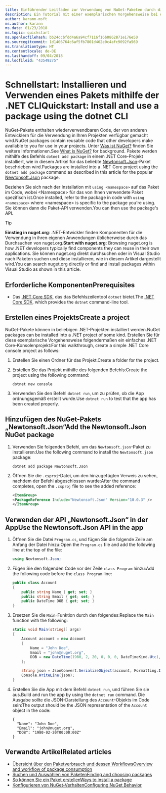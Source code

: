 ```yaml
---
title: Einführender Leitfaden zur Verwendung von NuGet-Paketen durch die .NET CLI
description: Ein Tutorial mit einer exemplarischen Vorgehensweise bei der Installation und Verwendung eines NuGet-Pakets in einem .NET Core-Projekt.
author: karann-msft
ms.author: karann
ms.date: 01/23/2018
ms.topic: quickstart
ms.openlocfilehash: bb24ccbfdd4a6a94cf7116f16b0862871e176e50
ms.sourcegitcommit: 1d1406764c6af5fb7801d462e0c4afc9092fa569
ms.translationtype: HT
ms.contentlocale: de-DE
ms.lasthandoff: 09/04/2018
ms.locfileid: "43549275"
---
```

# <a name="quickstart-install-and-use-a-package-using-the-dotnet-cli"></a><span data-ttu-id="e8599-103">Schnellstart: Installieren und Verwenden eines Pakets mithilfe der .NET CLI</span><span class="sxs-lookup"><span data-stu-id="e8599-103">Quickstart: Install and use a package using the dotnet CLI</span></span>

<span data-ttu-id="e8599-104">NuGet-Pakete enthalten wiederverwendbaren Code, der von anderen Entwicklern für die Verwendung in Ihren Projekten verfügbar gemacht wird.</span><span class="sxs-lookup"><span data-stu-id="e8599-104">NuGet packages contain reusable code that other developers make available to you for use in your projects.</span></span> <span data-ttu-id="e8599-105">Unter [Was ist NuGet?](../What-is-NuGet.md) finden Sie weitere Informationen.</span><span class="sxs-lookup"><span data-stu-id="e8599-105">See [What is NuGet?](../What-is-NuGet.md) for background.</span></span> <span data-ttu-id="e8599-106">Pakete werden mithilfe des Befehls `dotnet add package` in einem .NET Core-Projekt installiert, wie in diesem Artikel für das beliebte [Newtonsoft.Json](https://www.nuget.org/packages/Newtonsoft.Json/)-Paket beschrieben wird.</span><span class="sxs-lookup"><span data-stu-id="e8599-106">Packages are installed into a .NET Core project using the `dotnet add package` command as described in this article for the popular [Newtonsoft.Json](https://www.nuget.org/packages/Newtonsoft.Json/) package.</span></span>

<span data-ttu-id="e8599-107">Beziehen Sie sich nach der Installation mit `using <namespace>` auf das Paket im Code, wobei \<Namespace\> für das von Ihnen verwendete Paket spezifisch ist.</span><span class="sxs-lookup"><span data-stu-id="e8599-107">Once installed, refer to the package in code with `using <namespace>` where \<namespace\> is specific to the package you're using.</span></span> <span data-ttu-id="e8599-108">Sie können dann die Paket-API verwenden.</span><span class="sxs-lookup"><span data-stu-id="e8599-108">You can then use the package's API.</span></span>

> [!Tip]
> <span data-ttu-id="e8599-109">**Einstieg in nuget.org**: .NET-Entwickler finden Komponenten für die Verwendung in ihren eigenen Anwendungen üblicherweise durch das Durchsuchen von nuget.org.</span><span class="sxs-lookup"><span data-stu-id="e8599-109">**Start with nuget.org**: Browsing nuget.org is how .NET developers typically find components they can reuse in their own applications.</span></span> <span data-ttu-id="e8599-110">Sie können nuget.org direkt durchsuchen oder in Visual Studio nach Paketen suchen und diese installieren, wie in diesem Artikel dargestellt wird.</span><span class="sxs-lookup"><span data-stu-id="e8599-110">You can search nuget.org directly or find and install packages within Visual Studio as shown in this article.</span></span>

## <a name="prerequisites"></a><span data-ttu-id="e8599-111">Erforderliche Komponenten</span><span class="sxs-lookup"><span data-stu-id="e8599-111">Prerequisites</span></span>

- <span data-ttu-id="e8599-112">Das [.NET Core SDK](https://www.microsoft.com/net/download/), das das Befehlszeilentool `dotnet` bietet.</span><span class="sxs-lookup"><span data-stu-id="e8599-112">The [.NET Core SDK](https://www.microsoft.com/net/download/), which provides the `dotnet` command-line tool.</span></span>

## <a name="create-a-project"></a><span data-ttu-id="e8599-113">Erstellen eines Projekts</span><span class="sxs-lookup"><span data-stu-id="e8599-113">Create a project</span></span>

<span data-ttu-id="e8599-114">NuGet-Pakete können in beliebigen .NET-Projekten installiert werden.</span><span class="sxs-lookup"><span data-stu-id="e8599-114">NuGet packages can be installed into a .NET project of some kind.</span></span> <span data-ttu-id="e8599-115">Erstellen Sie für diese exemplarische Vorgehensweise folgendermaßen ein einfaches .NET Core-Konsolenprojekt:</span><span class="sxs-lookup"><span data-stu-id="e8599-115">For this walkthrough, create a simple .NET Core console project as follows:</span></span>

1. <span data-ttu-id="e8599-116">Erstellen Sie einen Ordner für das Projekt.</span><span class="sxs-lookup"><span data-stu-id="e8599-116">Create a folder for the project.</span></span>

1. <span data-ttu-id="e8599-117">Erstellen Sie das Projekt mithilfe des folgenden Befehls:</span><span class="sxs-lookup"><span data-stu-id="e8599-117">Create the project using the following command:</span></span>

    ```cli
    dotnet new console
    ```

1. <span data-ttu-id="e8599-118">Verwenden Sie den Befehl `dotnet run`, um zu prüfen, ob die App ordnungsgemäß erstellt wurde.</span><span class="sxs-lookup"><span data-stu-id="e8599-118">Use `dotnet run` to test that the app has been created properly.</span></span>

## <a name="add-the-newtonsoftjson-nuget-package"></a><span data-ttu-id="e8599-119">Hinzufügen des NuGet-Pakets „Newtonsoft.Json“</span><span class="sxs-lookup"><span data-stu-id="e8599-119">Add the Newtonsoft.Json NuGet package</span></span>

1. <span data-ttu-id="e8599-120">Verwenden Sie folgenden Befehl, um das `Newtonsoft.json`-Paket zu installieren:</span><span class="sxs-lookup"><span data-stu-id="e8599-120">Use the following command to install the `Newtonsoft.json` package:</span></span>

    ```cli
    dotnet add package Newtonsoft.Json
    ```

2. <span data-ttu-id="e8599-121">Öffnen Sie die `.csproj`-Datei, um den hinzugefügten Verweis zu sehen, nachdem der Befehl abgeschlossen wurde:</span><span class="sxs-lookup"><span data-stu-id="e8599-121">After the command completes, open the `.csproj` file to see the added reference:</span></span>

    ```xml
   <ItemGroup>
    <PackageReference Include="Newtonsoft.Json" Version="10.0.3" />
   </ItemGroup>
    ```

## <a name="use-the-newtonsoftjson-api-in-the-app"></a><span data-ttu-id="e8599-122">Verwenden der API „Newtonsoft.Json“ in der App</span><span class="sxs-lookup"><span data-stu-id="e8599-122">Use the Newtonsoft.Json API in the app</span></span>

1. <span data-ttu-id="e8599-123">Öffnen Sie die Datei `Program.cs`, und fügen Sie die folgende Zeile am Anfang der Datei hinzu:</span><span class="sxs-lookup"><span data-stu-id="e8599-123">Open the `Program.cs` file and add the following line at the top of the file:</span></span>

    ```cs
    using Newtonsoft.Json;
    ```

1. <span data-ttu-id="e8599-124">Fügen Sie den folgenden Code vor der Zeile `class Program` hinzu:</span><span class="sxs-lookup"><span data-stu-id="e8599-124">Add the following code before the `class Program` line:</span></span>

    ```cs
    public class Account
    {
        public string Name { get; set; }
        public string Email { get; set; }
        public DateTime DOB { get; set; }
    }
    ```

1. <span data-ttu-id="e8599-125">Ersetzen Sie die `Main`-Funktion durch den folgendes:</span><span class="sxs-lookup"><span data-stu-id="e8599-125">Replace the `Main` function with the following:</span></span>

    ```cs
    static void Main(string[] args)
    {
        Account account = new Account
        {
            Name = "John Doe",
            Email = "john@nuget.org",
            DOB = new DateTime(1980, 2, 20, 0, 0, 0, DateTimeKind.Utc),
        };

        string json = JsonConvert.SerializeObject(account, Formatting.Indented);
        Console.WriteLine(json);
    }
    ```

1. <span data-ttu-id="e8599-126">Erstellen Sie die App mit dem Befehl `dotnet run`, und führen Sie sie aus.</span><span class="sxs-lookup"><span data-stu-id="e8599-126">Build and run the app by using the `dotnet run` command.</span></span> <span data-ttu-id="e8599-127">Die Ausgabe sollte die JSON-Darstellung des `Account`-Objekts im Code sein:</span><span class="sxs-lookup"><span data-stu-id="e8599-127">The output should be the JSON representation of the `Account` object in the code:</span></span>

    ```output
    {
      "Name": "John Doe",
      "Email": "john@nuget.org",
      "DOB": "1980-02-20T00:00:00Z"
    }
    ```

## <a name="related-articles"></a><span data-ttu-id="e8599-128">Verwandte Artikel</span><span class="sxs-lookup"><span data-stu-id="e8599-128">Related articles</span></span>

- [<span data-ttu-id="e8599-129">Übersicht über den Paketverbrauch und dessen Workflows</span><span class="sxs-lookup"><span data-stu-id="e8599-129">Overview and workflow of package consumption</span></span>](../consume-packages/overview-and-workflow.md)
- [<span data-ttu-id="e8599-130">Suchen und Auswählen von Paketen</span><span class="sxs-lookup"><span data-stu-id="e8599-130">Finding and choosing packages</span></span>](../consume-packages/finding-and-choosing-packages.md)
- [<span data-ttu-id="e8599-131">So können Sie ein Paket erstellen</span><span class="sxs-lookup"><span data-stu-id="e8599-131">Ways to install a package</span></span>](../consume-packages/ways-to-install-a-package.md)
- [<span data-ttu-id="e8599-132">Konfigurieren von NuGet-Verhalten</span><span class="sxs-lookup"><span data-stu-id="e8599-132">Configuring NuGet Behavior</span></span>](../consume-packages/configuring-nuget-behavior.md)
